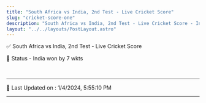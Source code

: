 ```yaml
---
title: "South Africa vs India, 2nd Test - Live Cricket Score"
slug: "cricket-score-one"
description: "South Africa vs India, 2nd Test - Live Cricket Score - India won by 7 wkts."
layout: "../../layouts/PostLayout.astro"
--- 
```


✅ South Africa vs India, 2nd Test - Live Cricket Score

📑 Status - India won by 7 wkts

<br />

***

📝 Last Updated on : 1/4/2024, 5:55:10 PM

***

